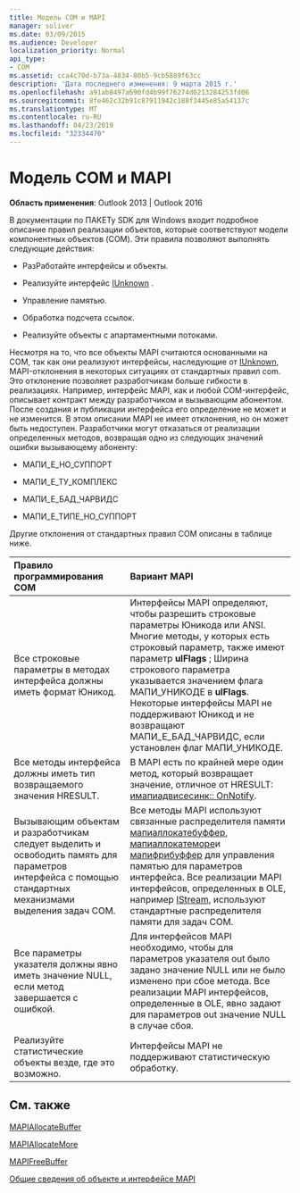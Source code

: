 ```yaml
---
title: Модель COM и MAPI
manager: soliver
ms.date: 03/09/2015
ms.audience: Developer
localization_priority: Normal
api_type:
- COM
ms.assetid: cca4c70d-b73a-4834-80b5-9cb5889f63cc
description: 'Дата последнего изменения: 9 марта 2015 г.'
ms.openlocfilehash: a91ab8497a690fd4b99f76274d0213284253fd06
ms.sourcegitcommit: 8fe462c32b91c87911942c188f3445e85a54137c
ms.translationtype: MT
ms.contentlocale: ru-RU
ms.lasthandoff: 04/23/2019
ms.locfileid: "32334470"
---
```

# <a name="component-object-model-and-mapi"></a>Модель COM и MAPI

  
  
**Область применения**: Outlook 2013 | Outlook 2016 
  
В документации по ПАКЕТу SDK для Windows входит подробное описание правил реализации объектов, которые соответствуют модели компонентных объектов (COM). Эти правила позволяют выполнять следующие действия:
  
- РазРаботайте интерфейсы и объекты.
    
- Реализуйте интерфейс [IUnknown](https://msdn.microsoft.com/library/ms680509%28VS.85%29.aspx) . 
    
- Управление памятью.
    
- Обработка подсчета ссылок.
    
- Реализуйте объекты с апартаментными потоками.
    
Несмотря на то, что все объекты MAPI считаются основанными на COM, так как они реализуют интерфейсы, наследующие от [IUnknown](https://msdn.microsoft.com/library/ms680509%28VS.85%29.aspx), MAPI-отклонения в некоторых ситуациях от стандартных правил com. Это отклонение позволяет разработчикам больше гибкости в реализациях. Например, интерфейс MAPI, как и любой COM-интерфейс, описывает контракт между разработчиком и вызывающим абонентом. После создания и публикации интерфейса его определение не может и не изменится. В этом описании MAPI не имеет отклонения, но он может быть недоступен. Разработчики могут отказаться от реализации определенных методов, возвращая одно из следующих значений ошибки вызывающему абоненту: 
  
- МАПИ_Е_НО_СУППОРТ
    
- МАПИ_Е_ТУ_КОМПЛЕКС
    
- МАПИ_Е_БАД_ЧАРВИДС
    
- МАПИ_Е_ТИПЕ_НО_СУППОРТ
    
Другие отклонения от стандартных правил COM описаны в таблице ниже.
  
|**Правило программирования COM**|**Вариант MAPI**|
|:-----|:-----|
|Все строковые параметры в методах интерфейса должны иметь формат Юникод.  <br/> |Интерфейсы MAPI определяют, чтобы разрешить строковые параметры Юникода или ANSI. Многие методы, у которых есть строковый параметр, также имеют параметр **ulFlags** ; Ширина строкового параметра указывается значением флага МАПИ_УНИКОДЕ в **ulFlags**. Некоторые интерфейсы MAPI не поддерживают Юникод и не возвращают МАПИ_Е_БАД_ЧАРВИДС, если установлен флаг МАПИ_УНИКОДЕ.  <br/> |
|Все методы интерфейса должны иметь тип возвращаемого значения HRESULT.  <br/> |В MAPI есть по крайней мере один метод, который возвращает значение, отличное от HRESULT: [имапиадвисесинк:: OnNotify](imapiadvisesink-onnotify.md).  <br/> |
|Вызывающим объектам и разработчикам следует выделить и освободить память для параметров интерфейса с помощью стандартных механизмами выделения задач COM.  <br/> |Все методы MAPI используют связанные распределителя памяти [мапиаллокатебуффер](mapiallocatebuffer.md), [мапиаллокатеморе](mapiallocatemore.md)и [мапифрибуффер](mapifreebuffer.md) для управления памятью для параметров интерфейса. Все реализации MAPI интерфейсов, определенных в OLE, например [IStream](https://msdn.microsoft.com/library/aa380034%28VS.85%29.aspx), используют стандартные распределителя памяти для задач COM.  <br/> |
|Все параметры указателя должны явно иметь значение NULL, если метод завершается с ошибкой.  <br/> |Для интерфейсов MAPI необходимо, чтобы для параметров указателя out было задано значение NULL или не было изменено при сбое метода. Все реализации MAPI интерфейсов, определенные в OLE, явно задают для параметров out значение NULL в случае сбоя.  <br/> |
|Реализуйте статистические объекты везде, где это возможно.  <br/> |Интерфейсы MAPI не поддерживают статистическую обработку.  <br/> |
   
## <a name="see-also"></a>См. также



[MAPIAllocateBuffer](mapiallocatebuffer.md)
  
[MAPIAllocateMore](mapiallocatemore.md)
  
[MAPIFreeBuffer](mapifreebuffer.md)


[Общие сведения об объекте и интерфейсе MAPI](mapi-object-and-interface-overview.md)

